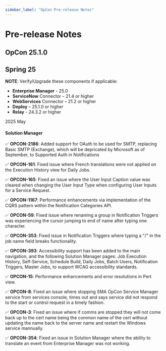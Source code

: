 ```yaml
---
sidebar_label: "OpCon Pre-release Notes"
---
```


# Pre-release Notes

## OpCon 25.1.0

## Spring 25

**NOTE**: Verify/Upgrade these components if applicable: 

* **Enterprise Manager** - 25.0 
* **ServiceNow** Connector – 21.4 or higher
* **WebServices** Connector – 21.2 or higher
* **Deploy** – 25.1.0 or higher
* **Relay** - 24.3.2 or higher

2025 May

#### Solution Manager
:white_check_mark: **OPCON-2186**: Added support for OAuth to be used for SMTP, replacing Basic SMTP (Exchange), which will be depricated by Microsoft as of September, to Supported Auth in Notifications

:white_check_mark: **OPCON-161**: Fixed issue where French translations were not applied on the Execution History view for Daily Jobs.

:white_check_mark: **OPCON-165**: Fixed an issue where the User Input Caption value was cleared when changing the User Input Type when configuring User Inputs for a Service Request.

:white_check_mark: **OPCON-1167**: Performance enhancements via implementation of the CQRS pattern within the Notification Categories API.

:white_check_mark: **OPCON-59**: Fixed issue where renaming a group in Notification Triggers was experiencing the cursor jumping to end of name after typing one character.

:white_check_mark: **OPCON-353**: Fixed issue in Notification Triggers where typing a "/" in the job name field breaks functionality.

:white_check_mark: **OPCON-393**: Accessibility support has been added to the main navigation, and the following Solution Manager pages: Job Execution History, Self-Service, Schedule Build, Daily Jobs, Batch Users, Notification Triggers, Master Jobs,  to support WCAG accessibility standards.

:white_check_mark: **OPCON-15**: Performance enhancements and error resolutions in Pert view.

:white_check_mark: **OPCON-8**: Fixed an issue where stopping SMA OpCon Service Manager service from services console, times out and says service did not respond to the start or control request in a timely fashion.

:white_check_mark: **OPCON-3**: Fixed an issue where if comms are stopped they will not come back up to the cert name being the common name of the cert without updating the name back to the server name and restart the Windows service mannually.

:white_check_mark: **OPCON-354**: Fixed an issue in Solution Manager where the ability to translate an event from Enterprise Manager was not working.










